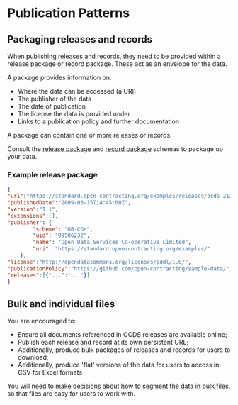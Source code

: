# Publication Patterns

## Packaging releases and records

When publishing releases and records, they need to be provided within a release package or record package. These act as an envelope for the data.

A package provides information on:

* Where the data can be accessed (a URI)
* The publisher of the data
* The date of publication
* The license the data is provided under
* Links to a publication policy and further documentation

A package can contain one or more releases or records.

Consult the [release package](../schema/release_package) and [record package](../schema/record_package) schemas to package up your data.

### Example release package

```json
{
"uri":"https://standard.open-contracting.org/examples/releases/ocds-213czf-000-00001-01-planning.json",
"publishedDate":"2009-03-15T14:45:00Z",
"version":"1.1",
"extensions":[],
"publisher": {
        "scheme": "GB-COH",
        "uid": "09506232",
        "name": "Open Data Services Co-operative Limited",
        "uri": "https://standard.open-contracting.org/examples/"
    },
"license":"http://opendatacommons.org/licenses/pddl/1.0/",
"publicationPolicy":"https://github.com/open-contracting/sample-data/",
"releases":[{"...":"..."}]
}
```

## Bulk and individual files

You are encouraged to:

* Ensure all documents referenced in OCDS releases are available online;
* Publish each release and record at its own persistent URL;
* Additionally, produce bulk packages of releases and records for users to download;
* Additionally, produce 'flat' versions of the data for users to access in CSV for Excel formats

You will need to make decisions about how to [segment the data in bulk files](../../guidance/build/hosting/#bulk-downloads), so that files are easy for users to work with. 
